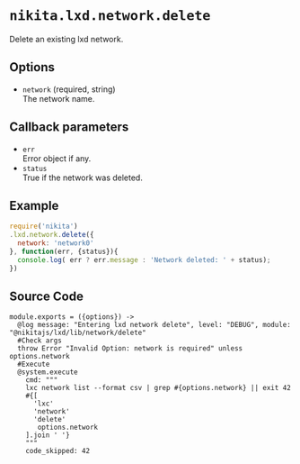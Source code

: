 
# `nikita.lxd.network.delete`

Delete an existing lxd network.

## Options

* `network` (required, string)   
  The network name.

## Callback parameters

* `err`   
  Error object if any.
* `status`   
  True if the network was deleted.

## Example

```js
require('nikita')
.lxd.network.delete({
  network: 'network0'
}, function(err, {status}){
  console.log( err ? err.message : 'Network deleted: ' + status);
})
```

## Source Code

    module.exports = ({options}) ->
      @log message: "Entering lxd network delete", level: "DEBUG", module: "@nikitajs/lxd/lib/network/delete"
      #Check args
      throw Error "Invalid Option: network is required" unless options.network
      #Execute
      @system.execute
        cmd: """
        lxc network list --format csv | grep #{options.network} || exit 42
        #{[
          'lxc'
          'network'
          'delete'
           options.network
        ].join ' '}
        """
        code_skipped: 42
